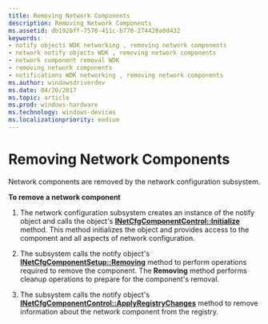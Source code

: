 ```yaml
---
title: Removing Network Components
description: Removing Network Components
ms.assetid: db1928ff-7570-411c-b770-274428a0d432
keywords:
- notify objects WDK networking , removing network components
- network notify objects WDK , removing network components
- network component removal WDK
- removing network components
- notifications WDK networking , removing network components
ms.author: windowsdriverdev
ms.date: 04/20/2017
ms.topic: article
ms.prod: windows-hardware
ms.technology: windows-devices
ms.localizationpriority: medium
---
```


# Removing Network Components





Network components are removed by the network configuration subsystem.

**To remove a network component**

1.  The network configuration subsystem creates an instance of the notify object and calls the object's [**INetCfgComponentControl::Initialize**](https://msdn.microsoft.com/library/windows/hardware/ff547729) method. This method initializes the object and provides access to the component and all aspects of network configuration.

2.  The subsystem calls the notify object's [**INetCfgComponentSetup::Removing**](https://msdn.microsoft.com/library/windows/hardware/ff547769) method to perform operations required to remove the component. The **Removing** method performs cleanup operations to prepare for the component's removal.

3.  The subsystem calls the notify object's [**INetCfgComponentControl::ApplyRegistryChanges**](https://msdn.microsoft.com/library/windows/hardware/ff547727) method to remove information about the network component from the registry.

 

 





